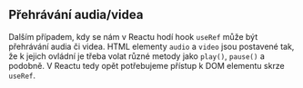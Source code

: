 ## Přehrávání audia/videa

Dalším případem, kdy se nám v Reactu hodí hook `useRef` může být přehrávání audia či videa. HTML elementy `audio` a `video` jsou postavené tak, že k jejich ovládní je třeba volat různé metody jako `play()`, `pause()` a podobně. V Reactu tedy opět potřebujeme přístup k DOM elementu skrze `useRef`. 

